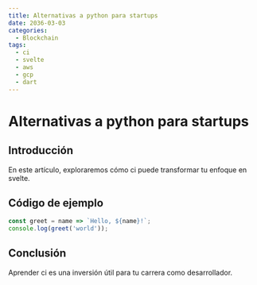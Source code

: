 ```yaml
---
title: Alternativas a python para startups
date: 2036-03-03
categories:
  - Blockchain
tags:
  - ci
  - svelte
  - aws
  - gcp
  - dart
---
```


# Alternativas a python para startups

## Introducción

En este artículo, exploraremos cómo ci puede transformar tu enfoque en svelte.

## Código de ejemplo

```javascript
const greet = name => `Hello, ${name}!`;
console.log(greet('world'));
```

## Conclusión

Aprender ci es una inversión útil para tu carrera como desarrollador.